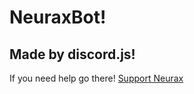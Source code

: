 # NeuraxBot!
## Made by discord.js!


If you need help go there! [Support Neurax](https://invite.gg/dragonforce)
